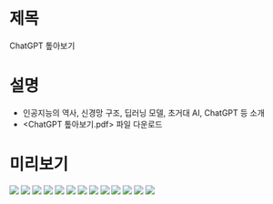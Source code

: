 # 제목
ChatGPT 톺아보기

# 설명
- 인공지능의 역사, 신경망 구조, 딥러닝 모델, 초거대 AI, ChatGPT 등 소개
- <ChatGPT 톺아보기.pdf> 파일 다운로드

# 미리보기
<img src = "/image/image01.png">

<img src = "/image/image02.png">

<img src = "/image/image03.png">

<img src = "/image/image04.png">

<img src = "/image/image05.png">

<img src = "/image/image06.png">

<img src = "/image/image07.png">

<img src = "/image/image08.png">

<img src = "/image/image09.png">

<img src = "/image/image10.png">

<img src = "/image/image11.png">

<img src = "/image/image12.png">

<img src = "/image/image13.png">
